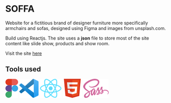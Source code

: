 # SOFFA

Website for a fictitious brand of designer furniture more specifically armchairs and sofas, designed using Figma and images from unsplash.com.

Build using Reactjs. The site uses a **json** file to store most of the site content like slide show, products and show room.

Visit the site [here](https://sorensecurity.netlify.app/)

## Tools used

![alt text](./readme-imgs/figma-logo.png 'Figma')
![alt text](./readme-imgs/vscode-logo.png 'VSCode')
![alt text](./readme-imgs/react-logo.png 'Reactjs')
![alt text](./readme-imgs/html-logo.png 'HTML')
![alt text](./readme-imgs/sass-logo.png 'SASS')
